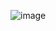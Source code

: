 
![image](https://user-images.githubusercontent.com/60017090/137475827-545741a9-c4b6-45b8-8195-b980fb94d4ee.png)





   <?xml version="1.0" encoding="utf-8"?>
   <ripple xmlns:android="http://schemas.android.com/apk/res/android"
    android:color="@color/purple_700">
    <item >
        <shape android:shape="oval">
            <corners android:radius="20dp"></corners>
            <solid android:color="@color/teal_200"></solid>
            <stroke android:color="@color/white" android:width="10dp"></stroke>
        </shape>
    </item>
  </ripple>

